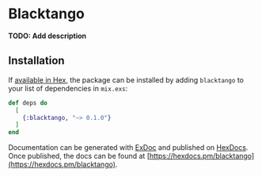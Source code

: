 # Blacktango

**TODO: Add description**

## Installation

If [available in Hex](https://hex.pm/docs/publish), the package can be installed
by adding `blacktango` to your list of dependencies in `mix.exs`:

```elixir
def deps do
  [
    {:blacktango, "~> 0.1.0"}
  ]
end
```

Documentation can be generated with [ExDoc](https://github.com/elixir-lang/ex_doc)
and published on [HexDocs](https://hexdocs.pm). Once published, the docs can
be found at [https://hexdocs.pm/blacktango](https://hexdocs.pm/blacktango).

